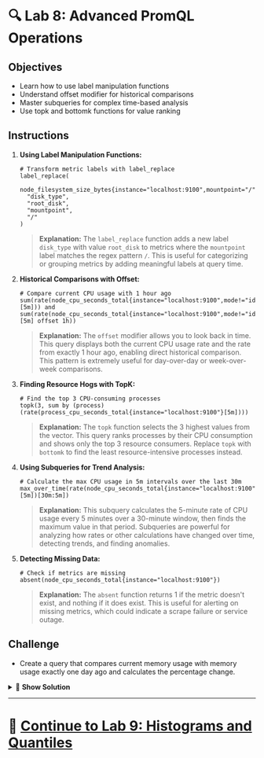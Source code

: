 # 🔍 Lab 8: Advanced PromQL Operations

## Objectives
- Learn how to use label manipulation functions
- Understand offset modifier for historical comparisons
- Master subqueries for complex time-based analysis
- Use topk and bottomk functions for value ranking

## Instructions

1. **Using Label Manipulation Functions:**
   ```
   # Transform metric labels with label_replace
   label_replace(
     node_filesystem_size_bytes{instance="localhost:9100",mountpoint="/"},
     "disk_type",
     "root_disk",
     "mountpoint",
     "/"
   )
   ```
   
   > **Explanation:** The `label_replace` function adds a new label `disk_type` with value `root_disk` to metrics where the `mountpoint` label matches the regex pattern `/`. This is useful for categorizing or grouping metrics by adding meaningful labels at query time.

2. **Historical Comparisons with Offset:**
   ```
   # Compare current CPU usage with 1 hour ago
   sum(rate(node_cpu_seconds_total{instance="localhost:9100",mode!="idle"}[5m])) and sum(rate(node_cpu_seconds_total{instance="localhost:9100",mode!="idle"}[5m] offset 1h))
   ```
   
   > **Explanation:** The `offset` modifier allows you to look back in time. This query displays both the current CPU usage rate and the rate from exactly 1 hour ago, enabling direct historical comparison. This pattern is extremely useful for day-over-day or week-over-week comparisons.

3. **Finding Resource Hogs with TopK:**
   ```
   # Find the top 3 CPU-consuming processes
   topk(3, sum by (process) (rate(process_cpu_seconds_total{instance="localhost:9100"}[5m])))
   ```
   
   > **Explanation:** The `topk` function selects the 3 highest values from the vector. This query ranks processes by their CPU consumption and shows only the top 3 resource consumers. Replace `topk` with `bottomk` to find the least resource-intensive processes instead.

4. **Using Subqueries for Trend Analysis:**
   ```
   # Calculate the max CPU usage in 5m intervals over the last 30m
   max_over_time(rate(node_cpu_seconds_total{instance="localhost:9100",mode="user"}[5m])[30m:5m])
   ```
   
   > **Explanation:** This subquery calculates the 5-minute rate of CPU usage every 5 minutes over a 30-minute window, then finds the maximum value in that period. Subqueries are powerful for analyzing how rates or other calculations have changed over time, detecting trends, and finding anomalies.

5. **Detecting Missing Data:**
   ```
   # Check if metrics are missing
   absent(node_cpu_seconds_total{instance="localhost:9100"})
   ```
   
   > **Explanation:** The `absent` function returns 1 if the metric doesn't exist, and nothing if it does exist. This is useful for alerting on missing metrics, which could indicate a scrape failure or service outage.

## Challenge
- Create a query that compares current memory usage with memory usage exactly one day ago and calculates the percentage change.

<details>
<summary>🧠 <b>Show Solution</b></summary>

To compare current memory usage with memory usage from one day ago and calculate the percentage change:

1. **Build the query step by step:**

   **Step 1: Create a query for current memory usage percentage:**
   ```
   100 * (1 - (node_memory_MemAvailable_bytes{instance="localhost:9100"} / node_memory_MemTotal_bytes{instance="localhost:9100"}))
   ```

   **Step 2: Create a query for memory usage percentage from one day ago:**
   ```
   100 * (1 - (node_memory_MemAvailable_bytes{instance="localhost:9100"} offset 1d / node_memory_MemTotal_bytes{instance="localhost:9100"} offset 1d))
   ```

   **Step 3: Calculate the percentage change between them:**
   ```
   (
     (100 * (1 - (node_memory_MemAvailable_bytes{instance="localhost:9100"} / node_memory_MemTotal_bytes{instance="localhost:9100"})))
     -
     (100 * (1 - (node_memory_MemAvailable_bytes{instance="localhost:9100"} offset 1d / node_memory_MemTotal_bytes{instance="localhost:9100"} offset 1d)))
   )
   /
   (100 * (1 - (node_memory_MemAvailable_bytes{instance="localhost:9100"} offset 1d / node_memory_MemTotal_bytes{instance="localhost:9100"} offset 1d)))
   * 100
   ```

   The final query calculates the percent difference by:
   1. Subtracting the old memory usage from the current usage
   2. Dividing by the old usage to get the relative change
   3. Multiplying by 100 to convert to a percentage

   Positive values indicate increased memory usage compared to yesterday, while negative values indicate decreased usage.

2. **For better readability, you could use recording rules to simplify this complex query.**

> **Note:** This query will only work if you have at least 24 hours of historical data. For testing purposes, you might want to use a smaller offset (like `1h` instead of `1d`).

</details>

---

# 🌟 [Continue to Lab 9: Histograms and Quantiles](../Advanced/Lab9_Histograms_Quantiles.md)
